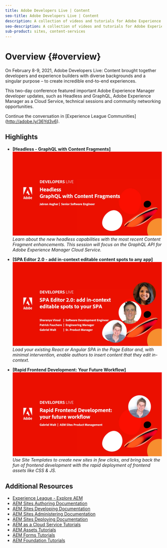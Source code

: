 ```yaml
---
title: Adobe Developers Live | Content
seo-title: Adobe Developers Live | Content
description: A collection of videos and tutorials for Adobe Experience Manager Sites. 
seo-description: A collection of videos and tutorials for Adobe Experience Manager Sites
sub-product: sites, content-services
---
```


# Overview {#overview}

On February 8-9, 2021, Adobe Developers Live: Content brought together developers and experience builders with diverse backgrounds and a singular purpose – to create incredible end-to-end experiences.

This two-day conference featured important Adobe Experience Manager developer updates, such as Headless and GraphQL, Adobe Experience Manager as a Cloud Service, technical sessions and community networking opportunities.

Continue the conversation in [Experience League Communities] (http://adobe.ly/36Yd3v6).
 

## Highlights

* **[Headless - GraphQL with Content Fragments][![image](/help/events/assets/331280.jpg)](headless-graphql-content-fragments.md)**
    *Learn about the new headless capabilities with the most recent Content Fragment enhancements. This session will focus on the GraphQL API for Adobe Experience Manager Cloud Service.*

* **[SPA Editor 2.0 - add in-context editable content spots to any app][![image](/help/events/assets/331743.jpg)](spa-editor-2-0.md)**
  *Load your existing React or Angular SPA in the Page Editor and, with minimal intervention, enable authors to insert content that they edit in-context.*

* **[Rapid Frontend Development: Your Future Workflow][![image](/help/events/assets/331737.jpg)](rapid-frontend-devlopment.md)**
  *Use Site Templates to create new sites in few clicks, and bring back the fun of frontend development with the rapid deployment of frontend assets like CSS & JS.*

## Additional Resources

* [Experience League - Explore AEM](https://experienceleague.adobe.com/#recommended/solutions/experience-manager)
* [AEM Sites Authoring Documentation](https://helpx.adobe.com/experience-manager/6-5/sites/authoring/user-guide.html)
* [AEM Sites Developing Documentation](https://helpx.adobe.com/experience-manager/6-5/sites/developing/user-guide.html)
* [AEM Sites Administering Documentation](https://helpx.adobe.com/experience-manager/6-5/sites/administering/user-guide.html)
* [AEM Sites Deploying Documentation](https://helpx.adobe.com/experience-manager/6-5/sites/deploying/user-guide.html)
* [AEM as a Cloud Service Tutorials](https://experienceleague.adobe.com/docs/experience-manager-learn/cloud-service/overview.md)
* [AEM Assets Tutorials](https://experienceleague.adobe.com/docs/experience-manager-learn/assets/overview.md)
* [AEM Forms Tutorials](https://experienceleague.adobe.com/docs/experience-manager-learn/forms/overview.md)
* [AEM Foundation Tutorials](https://experienceleague.adobe.com/docs/experience-manager-learn/foundation/overview.md)
